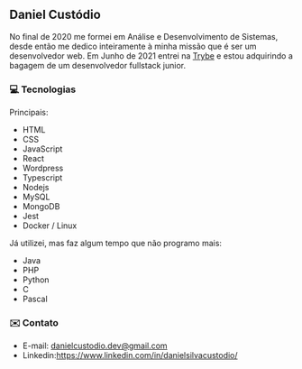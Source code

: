 ## Daniel Custódio

No final de 2020 me formei em Análise e Desenvolvimento de Sistemas, desde então me dedico inteiramente à minha missão que é ser um desenvolvedor web.
Em Junho de 2021 entrei na [Trybe](https://betrybe.com/) e estou adquirindo a bagagem de um desenvolvedor fullstack junior.

### 💻 Tecnologias

Principais: 

* HTML
* CSS
* JavaScript
* React
* Wordpress
* Typescript
* Nodejs
* MySQL
* MongoDB
* Jest
* Docker / Linux

Já utilizei, mas faz algum tempo que não programo mais: 

* Java
* PHP
* Python
* C
* Pascal

### ✉️ Contato

* E-mail: danielcustodio.dev@gmail.com
* Linkedin:https://www.linkedin.com/in/danielsilvacustodio/
